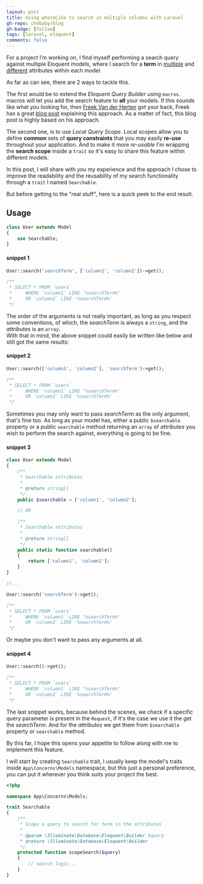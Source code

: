 ```yaml
---
layout: post
title: Using whereLike to search in multiple columns with Laravel
gh-repo: chebaby/blog
gh-badge: [follow]
tags: [laravel, eloquent]
comments: false
---
```


For a project I’m working on, I find myself performing a search query against multiple Eloquent models, where I search for a **term** in <ins>multiple</ins> and <ins>different</ins> attributes within each model.

As far as can see, there are 2 ways to tackle this.

The first would be to extend the *Eloquent Query Builder* using `macros`. macros will let you add the search feature to **all** your models. If this sounds like what you looking for, then [Freek Van der Herten](https://twitter.com/freekmurze) got your back, Freek has a great [blog post](https://freek.dev/1182-searching-models-using-a-where-like-query-in-laravel) explaining this approach. As a matter of fact, this blog post is highly based on his approach.

The second one, is to use *Local Query Scope*. Local scopes allow you to define **common** sets of **query constraints** that you may easily **re-use** throughout your application. And to make it more *re-usable* I'm wrapping the **search scope** inside a `trait` so it's easy to share this feature within different models.

In this post, I will share with you my experience and the approach I chose to improve the readability and the reusability of my search functionality through a `trait` I named `Searchable`.

But before getting to the "real stuff", here is a quick peek to the end result.

## Usage

```php
class User extends Model
{
    use Searchable;
}
``` 

#### snippet 1
```php
User::search('searchTerm', ['column1', 'column2'])->get();

/**
 * SELECT * FROM `users` 
 *     WHERE `column1` LIKE '%searchTerm%' 
 *     OR `column2` LIKE '%searchTerm%'
 */
``` 

The order of the arguments is not really important, as long as you respect some conventions, of which, the *searchTerm* is always a `string`, and the *attributes* is an `array`.  
With that in mind, the above snippet could easily be written like below and still got the same results:

#### snippet 2
```php
User::search(['column1', 'column2'], 'searchTerm')->get();

/**
 * SELECT * FROM `users` 
 *     WHERE `column1` LIKE '%searchTerm%' 
 *     OR `column2` LIKE '%searchTerm%'
 */
``` 

Sometimes you may only want to pass *searchTerm* as the only argument, that's fine too. As long as your model has, either a public `$searchable` property or a public `searchable` method returning an `array` of *attributes* you wish to perform the search against, everything is going to be fine.

#### snippet 3
```php
class User extends Model
{
    /**
     * Searchable attributes
     *
     * @return string[]
     */
    public $searchable = ['column1', 'column2'];

    // OR

    /**
     * Searchable attributes
     *
     * @return string[]
     */
    public static function searchable()
    {
        return ['column1', 'column2'];
    }
}

//...

User::search('searchTerm')->get();

/**
 * SELECT * FROM `users` 
 *     WHERE `column1` LIKE '%searchTerm%' 
 *     OR `column2` LIKE '%searchTerm%'
 */
``` 

Or maybe you don't want to pass any arguments at all.

#### snippet 4
```php
User::search()->get();

/**
 * SELECT * FROM `users` 
 *     WHERE `column1` LIKE '%searchTerm%' 
 *     OR `column2` LIKE '%searchTerm%'
 */
``` 

The last snippet works, because behind the scenes, we check if a specific query parameter is present in the `Request`, if it's the case we use it the get the *searchTerm*. And for the *attributes* we get them from `$searchable` property or `searchable` method.

By this far, I hope this opens your appetite to follow along with me to implement this feature.

I will start by creating `Searchable` trait, I usually keep the model's traits inside `App\Concerns\Models` namespace, but this just a personal preference, you can put it wherever you think suits your project the best.

```php
<?php

namespace App\Concerns\Models;

trait Searchable
{
    /**
     * Scope a query to search for term in the attributes
     *
     * @param \Illuminate\Database\Eloquent\Builder $query
     * @return \Illuminate\Database\Eloquent\Builder
     */
    protected function scopeSearch($query)
    {
        // search logic...
    }
}
```